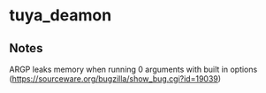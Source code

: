 # tuya_deamon
## Notes
ARGP leaks memory when running 0 arguments with built in options 
(https://sourceware.org/bugzilla/show_bug.cgi?id=19039)
